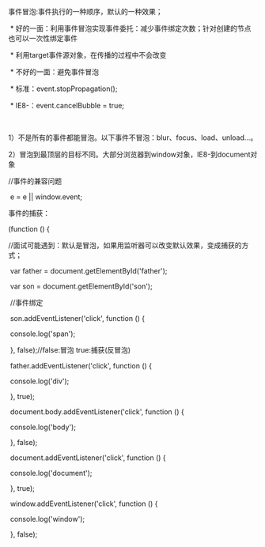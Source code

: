 事件冒泡:事件执行的一种顺序，默认的一种效果；

​                * 好的一面：利用事件冒泡实现事件委托：减少事件绑定次数；针对创建的节点也可以一次性绑定事件

​                    * 利用target事件源对象，在传播的过程中不会改变

​                * 不好的一面：避免事件冒泡

​                    * 标准：event.stopPropagation();

​                    * IE8-：event.cancelBubble = true;

​                    

​                1）不是所有的事件都能冒泡。以下事件不冒泡：blur、focus、load、unload…。

​                2）冒泡到最顶层的目标不同。大部分浏览器到window对象，IE8-到document对象 



//事件的兼容问题

​        e = e || window.event;



事件的捕获：

(function () {

 

​        //面试可能遇到：默认是冒泡，如果用监听器可以改变默认效果，变成捕获的方式；

 

​        var father = document.getElementById('father');

​        var son = document.getElementById('son');

 

​        //事件绑定

​        son.addEventListener('click', function () {

​            console.log('span');

​        }, false);//false:冒泡  true:捕获(反冒泡)

 

​        father.addEventListener('click', function () {

​            console.log('div');

​        }, true);

 

​        document.body.addEventListener('click', function () {

​            console.log('body');

​        }, false);

 

​        document.addEventListener('click', function () {

​            console.log('document');

​        }, true);

 

​        window.addEventListener('click', function () {

​            console.log('window');

​        }, false);

 